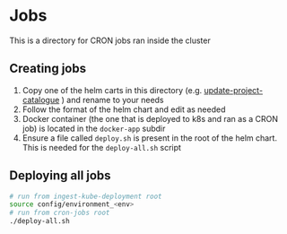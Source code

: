 # Jobs
This is a directory for CRON jobs ran inside the cluster

## Creating jobs
1. Copy one of the helm carts in this directory (e.g. [update-project-catalogue](./update-project-catalogue) ) and rename to your needs
2. Follow the format of the helm chart and edit as needed
3. Docker container (the one that is deployed to k8s and ran as a CRON job) is located in the `docker-app` subdir
4. Ensure a file called `deploy.sh` is present in the root of the helm chart. This is needed for the `deploy-all.sh` script

## Deploying all jobs

```bash
# run from ingest-kube-deployment root 
source config/environment_<env>
# run from cron-jobs root
./deploy-all.sh
```
